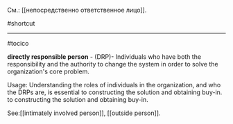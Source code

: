 См.: [[непосредственно ответственное лицо]].

#shortcut




<hr/>

#tocico

<b>directly responsible person</b> - (DRP)- Individuals who have both the responsibility and the authority to change the system in order to solve the organization's core problem.

Usage: Understanding the roles of individuals in the organization, and who the DRPs are, is essential to constructing the solution and obtaining buy-in.  to constructing the solution and obtaining buy-in.  



See:[[intimately involved person]], [[outside person]].
